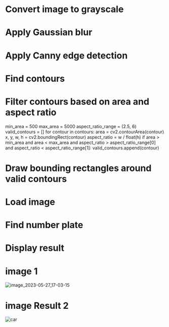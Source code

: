 
# Convert image to grayscale
 # Apply Gaussian blur
  # Apply Canny edge detection
 # Find contours
# Filter contours based on area and aspect ratio
min_area = 500
    max_area = 5000
    aspect_ratio_range = (2.5, 6)
    valid_contours = []
    for contour in contours:
        area = cv2.contourArea(contour)
        x, y, w, h = cv2.boundingRect(contour)
        aspect_ratio = w / float(h)
        if area > min_area and area < max_area and aspect_ratio > aspect_ratio_range[0] and aspect_ratio < aspect_ratio_range[1]:
            valid_contours.append(contour)
 # Draw bounding rectangles around valid contours
# Load image
# Find number plate
# Display result

# image 1

![image_2023-05-27_17-03-15](https://github.com/Djon7/open-cv_1/assets/128918874/e6150604-d5f1-4328-bb14-8e1bd36f50d1)

# image Result 2

![car](https://github.com/Djon7/open-cv_1/assets/128918874/910dae75-c92f-4744-9036-81b69652cd6d)

